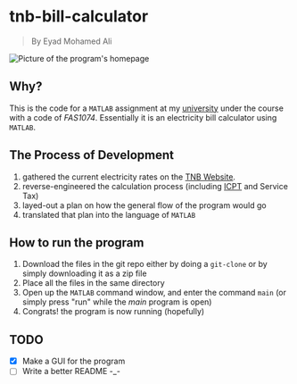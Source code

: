 # tnb-bill-calculator
> By Eyad Mohamed Ali

![Picture of the program's homepage](https://ibb.co/VC7NShw)

## Why?
This is the code for a `MATLAB` assignment at my [university](https://www.ucsiuniversity.edu.my/) under the course with a code of _FAS1074_. Essentially it is an electricity bill calculator using `MATLAB`.

## The Process of Development
1. gathered the current electricity rates on the [TNB Website](https://www.mytnb.com.my/residential/understand-your-bill/pricing-tariff).
2. reverse-engineered the calculation process (including [ICPT](https://www.tnb.com.my/faq/icpt-english/) and Service Tax)
3. layed-out a plan on how the general flow of the program would go
4. translated that plan into the language of `MATLAB`

## How to run the program
1. Download the files in the git repo either by doing a `git-clone` or by simply downloading it as a zip file
2. Place all the files in the same directory
3. Open up the `MATLAB` command window, and enter the command `main` (or simply press "run" while the _main_ program is open)
4. Congrats! the program is now running (hopefully)

## TODO
* [x] Make a GUI for the program
* [ ] Write a better README -_-
